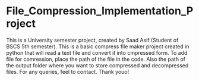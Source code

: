 # File_Compression_Implementation_Project
This is a University semester project, created by Saad Asif (Student of BSCS 5th semester).
This is a basic compress file maker project created in python that will read a text file and convert it into cmpressed form.
To add file for comression, place the path of the file in the code. Also the path of the output folder where you want to store compressed and decompressed files.
For any queries, feel to contact.
Thank youo!
